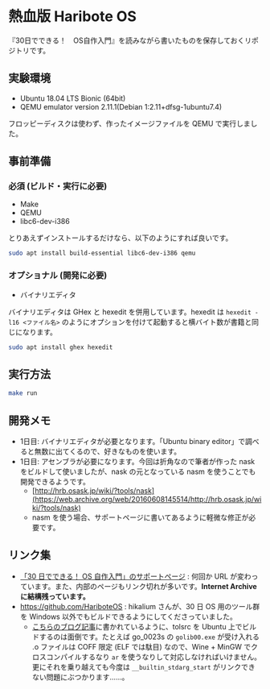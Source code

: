 # 熱血版 Haribote OS

『30日でできる！　OS自作入門』を読みながら書いたものを保存しておくリポジトリです。

## 実験環境

* Ubuntu 18.04 LTS Bionic (64bit)
* QEMU emulator version 2.11.1(Debian 1:2.11+dfsg-1ubuntu7.4)

フロッピーディスクは使わず、作ったイメージファイルを QEMU で実行しました。

## 事前準備

### 必須 (ビルド・実行に必要)

* Make
* QEMU
* libc6-dev-i386

とりあえずインストールするだけなら、以下のようにすれば良いです。

```sh
sudo apt install build-essential libc6-dev-i386 qemu
```

### オプショナル (開発に必要)

* バイナリエディタ

バイナリエディタは GHex と hexedit を併用しています。hexedit は `hexedit -l16 <ファイル名>` のようにオプションを付けて起動すると横バイト数が書籍と同じになります。

```sh
sudo apt install ghex hexedit
```

## 実行方法

```sh
make run
```

## 開発メモ

* 1日目: バイナリエディタが必要となります。「Ubuntu binary editor」で調べると無数に出てくるので、好きなものを使います。
* 1日目: アセンブラが必要になります。今回は折角なので筆者が作った nask をビルドして使いましたが、nask の元となっている nasm を使うことでも開発できるようです。
    * [http://hrb.osask.jp/wiki/?tools/nask](https://web.archive.org/web/20160608145514/http://hrb.osask.jp/wiki/?tools/nask)
    * nasm を使う場合、サポートページに書いてあるように軽微な修正が必要です。

## リンク集

* [「30 日でできる！ OS 自作入門」のサポートページ](http://hrb.osask.jp/) : 何回か URL が変わっています。また、内部のページもリンク切れが多いです。**Internet Archive に結構残っています。**
* https://github.com/HariboteOS : hikalium さんが、30 日 OS 用のツール群を Windows 以外でもビルドできるようにしてくださっていました。
    * [こちらのブログ記事](https://hikalium.com/page/note/20161202.md)に書かれているように、tolsrc を Ubuntu 上でビルドするのは面倒です。たとえば go_0023s の `golib00.exe` が受け入れる .o ファイルは COFF 限定 (ELF では駄目) なので、Wine + MinGW でクロスコンパイルするなり `ar` を使うなりして対応しなければいけません。更にそれを乗り越えても今度は `__builtin_stdarg_start` がリンクできない問題にぶつかります……。
